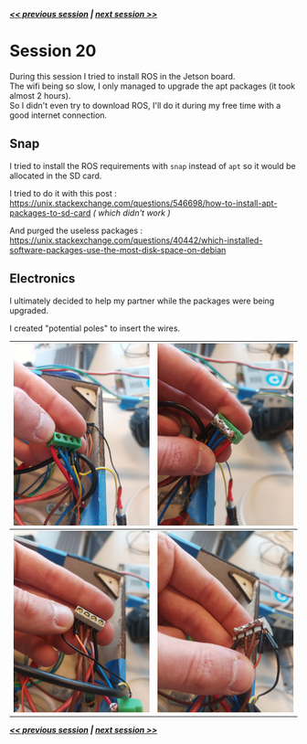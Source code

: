 ***[<< previous session](session19.md) | [next session >>](session21.md)***

# Session 20

During this session I tried to install ROS in the Jetson board.  
The wifi being so slow, I only managed to upgrade the apt packages (it took almost 2 hours).  
So I didn't even try to download ROS, I'll do it during my free time with a good internet connection.  

## Snap

I tried to install the ROS requirements with `snap` instead of `apt` so it would be allocated in the SD card.

I tried to do it with this post :  
<https://unix.stackexchange.com/questions/546698/how-to-install-apt-packages-to-sd-card>
*( which didn't work )*

And purged the useless packages :
<https://unix.stackexchange.com/questions/40442/which-installed-software-packages-use-the-most-disk-space-on-debian>

## Electronics

I ultimately decided to help my partner while the packages were being upgraded.  

I created "potential poles" to insert the wires.  

|![img](../../Documentation/Images/session20_4.jpg)|![img](../../Documentation/Images/session20_1.jpg)|
|:---:|:---:|
|![img](../../Documentation/Images/session20_2.jpg)|![img](../../Documentation/Images/session20_3.jpg)|

***[<< previous session](session19.md) | [next session >>](session21.md)***
